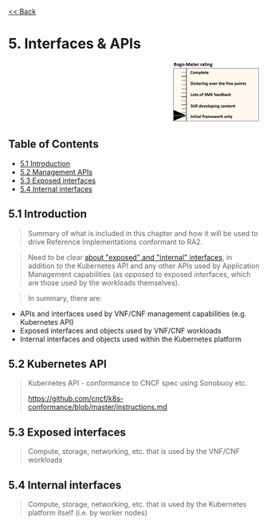 [<< Back](../../kubernetes)

# 5. Interfaces & APIs
<p align="right"><img src="../figures/bogo_ifo.png" alt="scope" title="Scope" width="35%"/></p>

## Table of Contents
* [5.1 Introduction](#5.1)
* [5.2 Management APIs](#5.2)
* [5.3 Exposed interfaces](#5.3)
* [5.4 Internal interfaces](#5.4)

<a name="5.1"></a>
## 5.1 Introduction

> Summary of what is included in this chapter and how it will be used to drive Reference Implementations conformant to RA2.

> Need to be clear [about "exposed" and "internal" interfaces](../../../ref_model/chapters/chapter04.md#4.1.1), in addition to the Kubernetes API and any other APIs used by Application Management capabilities (as opposed to exposed interfaces, which are those used by the workloads themselves).

> In summary, there are:
- APIs and interfaces used by VNF/CNF management capabilities (e.g. Kubernetes API)
- Exposed interfaces and objects used by VNF/CNF workloads
- Internal interfaces and objects used within the Kubernetes platform

<a name="5.2"></a>
## 5.2 Kubernetes API

> Kubernetes API - conformance to CNCF spec using Sonobuoy etc.
>
> https://github.com/cncf/k8s-conformance/blob/master/instructions.md

<a name="5.3"></a>
## 5.3 Exposed interfaces

> Compute, storage, networking, etc. that is used by the VNF/CNF workloads

<a name="5.4"></a>
## 5.4 Internal interfaces

> Compute, storage, networking, etc. that is used by the Kubernetes platform itself (i.e. by worker nodes)
